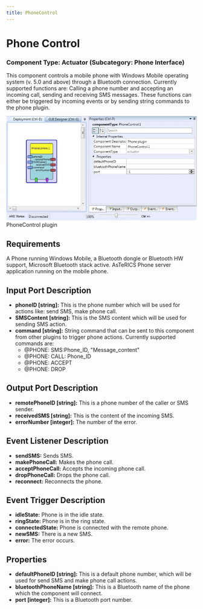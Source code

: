 ```yaml
---
title: PhoneControl
---
```


# Phone Control

### Component Type: Actuator (Subcategory: Phone Interface)

This component controls a mobile phone with Windows Mobile operating system (v. 5.0 and above) through a Bluetooth connection. Currently supported functions are: Calling a phone number and accepting an incoming call, sending and receiving SMS messages. These functions can either be triggered by incoming events or by sending string commands to the phone plugin.

![Screenshot: PhoneControl plugin](./img/PhoneControl.jpg "Screenshot: PhoneControl plugin")  
PhoneControl plugin

## Requirements

A Phone running Windows Mobile, a Bluetooth dongle or Bluetooth HW support, Microsoft Bluetooth stack active. AsTeRICS Phone server application running on the mobile phone.

## Input Port Description

- **phoneID \[string\]:** This is the phone number which will be used for actions like: send SMS, make phone call.
- **SMSContent \[string\]:** This is the SMS content which will be used for sending SMS action.
- **command \[string\]:** String command that can be sent to this component from other plugins to trigger phone actions. Currently supported commands are:
  - @PHONE: SMS:Phone_ID, "Message_content"
  - @PHONE: CALL: Phone_ID
  - @PHONE: ACCEPT
  - @PHONE: DROP

## Output Port Description

- **remotePhoneID \[string\]:** This is a phone number of the caller or SMS sender.
- **receivedSMS \[string\]:** This is the content of the incoming SMS.
- **errorNumber \[integer\]:** The number of the error.

## Event Listener Description

- **sendSMS:** Sends SMS.
- **makePhoneCall:** Makes the phone call.
- **acceptPhoneCall:** Accepts the incoming phone call.
- **dropPhoneCall:** Drops the phone call.
- **reconnect:** Reconnects the phone.

## Event Trigger Description

- **idleState:** Phone is in the idle state.
- **ringState:** Phone is in the ring state.
- **connectedState:** Phone is connected with the remote phone.
- **newSMS:** There is a new SMS.
- **error:** The error occurs.

## Properties

- **defaultPhoneID \[string\]:** This is a default phone number, which will be used for send SMS and make phone call actions.
- **bluetoothPhoneName \[string\]:** This is a Bluetooth name of the phone which the component will connect.
- **port \[integer\]:** This is a Bluetooth port number.
